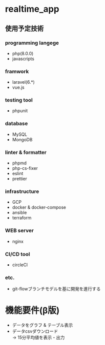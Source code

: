 # realtime_app

## 使用予定技術
### programming langege
* php(8.0.0)
* javascripts

### framwork
* laravel(6.*)
* vue.js

### testing tool
* phpunit

### database
* MySQL
* MongoDB

### linter & formatter
* phpmd
* php-cs-fixer
* eslint
* prettier

### infrastructure
* GCP
* docker & docker-compose
* ansible
* terraform

### WEB server
* nginx

### CI/CD tool
* circleCI

### etc.
* git-flowブランチモデルを基に開発を進行する

# 機能要件(β版)

* データをグラフ & テーブル表示
* データcsvダウンロード<br>
→ 15分平均値を表示・出力